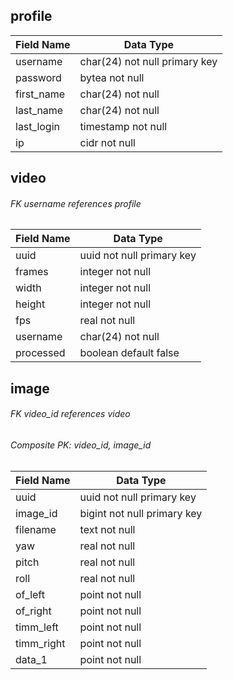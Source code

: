 ## profile
| Field Name   | Data Type                     |
|--------------|-------------------------------|
| username     | char(24) not null primary key |
| password     | bytea not null                |
| first_name   | char(24) not null             |
| last_name    | char(24) not null             |
| last_login   | timestamp not null            |
| ip           | cidr not null                 |

## video 
###### FK username references profile
| Field Name | Data Type                  |
|------------|----------------------------|
| uuid       | uuid not null primary key  |
| frames     | integer not null           |
| width      | integer not null           |
| height     | integer not null           |
| fps        | real not null              |
| username   | char(24) not null          |
| processed  | boolean default false      |

## image
###### FK video_id references video
###### Composite PK: video_id, image_id
| Field Name | Data Type                   |
|------------|-----------------------------|
| uuid       | uuid not null primary key   |
| image_id   | bigint not null primary key |
| filename   | text not null               |
| yaw        | real not null               |
| pitch      | real not null               |
| roll       | real not null               |
| of_left    | point not null              |
| of_right   | point not null              |
| timm_left  | point not null              |
| timm_right | point not null              |
| data_1     | point not null              |
